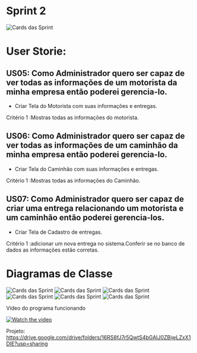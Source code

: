 # Sprint 2
![Cards das Sprint](https://cdn.discordapp.com/attachments/748503719519322153/775169676464095283/unknown.png)

# User Storie:

## US05: Como Administrador quero ser capaz de ver todas as informações de um motorista da minha empresa então poderei gerencia-lo.

 -  Criar Tela do Motorista com suas informações e entregas.
 
   Critério 1 :Mostras todas as informações do motorista.
   
## US06: Como Administrador quero ser capaz de ver todas as informações de um caminhão da minha empresa então poderei gerencia-lo.

 -  Criar Tela do Caminhão com suas informações e entregas.
 
   Critério 1 :Mostras todas as informações do Caminhão.
   
   
## US07: Como Administrador quero ser capaz de criar uma entrega relacionando um motorista e um caminhão então poderei gerencia-los.

 -  Criar Tela de Cadastro de entregas.
 
   Critério 1 :adicionar um nova entrega no sistema.Conferir se no banco de dados as informações estão corretas.
   
# Diagramas de Classe
![Cards das Sprint](https://cdn.discordapp.com/attachments/748503719519322153/775159709157163048/unknown.png)
![Cards das Sprint](https://cdn.discordapp.com/attachments/748503719519322153/775159790191378452/unknown.png)
![Cards das Sprint](https://cdn.discordapp.com/attachments/748503719519322153/775159856872292392/unknown.png)
![Cards das Sprint](https://cdn.discordapp.com/attachments/748503719519322153/775159913579413514/unknown.png)
![Cards das Sprint](https://cdn.discordapp.com/attachments/748503719519322153/775159982752268298/unknown.png)
![Cards das Sprint](https://cdn.discordapp.com/attachments/748503719519322153/775160592822173706/unknown.png)


Vídeo do programa funcionando

[![Watch the video](https://cdn.discordapp.com/attachments/748503719519322153/767501698360672256/unknown.png)](https://drive.google.com/file/d/1SGyTxG4Z9723u_FH5SWndtdmvuLje1AI/view?usp=sharing)

Projeto:
https://drive.google.com/drive/folders/16RS8fJ7r5QwtS4bGAIJ0ZBjwLZxX1DIE?usp=sharing




